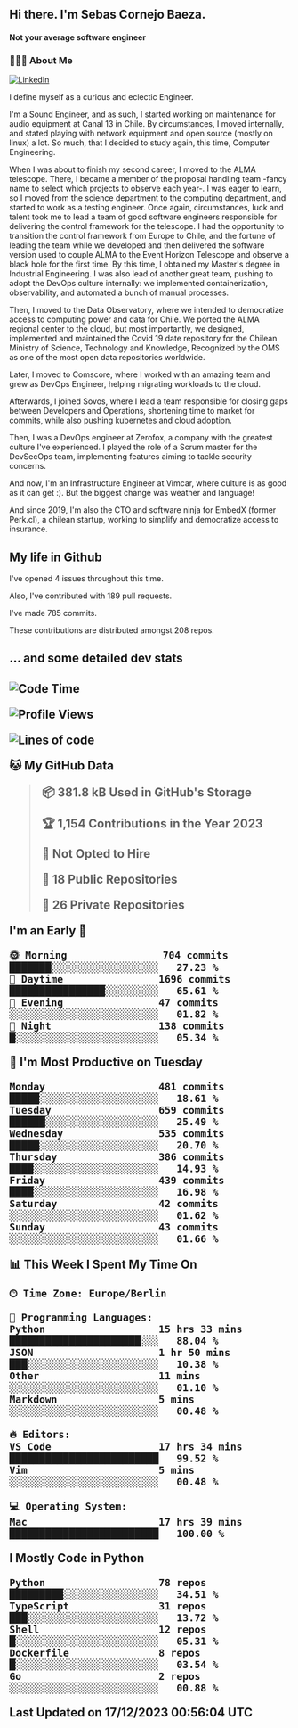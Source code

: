 <h2> Hi there.  I'm Sebas Cornejo Baeza.</h2>
<h4> Not your average software engineer</h4>
<h3> 👨🏻‍💻 About Me </h3>
<a href="http://linkedin.com/in/sebastian-cornejo-baeza/"><img alt="LinkedIn" src="https://img.shields.io/badge/Sebas%20Cornejo%20-informational?style=appveyor&logo=linkedin"></a>


I define myself as a curious and eclectic Engineer.

I'm a Sound Engineer, and as such, I started working on maintenance for audio equipment at Canal 13 in Chile.
By circumstances, I moved internally, and stated playing with network equipment and open source (mostly on linux) 
a lot. So much, that I decided to study again, this time, Computer Engineering.

When I was about to finish my second career, I moved to the ALMA telescope. There, I became a member of the proposal handling team
-fancy name to select which projects to observe each year-. 
I was eager to learn, so I moved from the science department to the computing department, and started to work as 
a testing engineer. Once again, circumstances, luck and talent took me to lead a team of good software engineers 
responsible for delivering the control framework for the telescope. I had the opportunity to transition the control framework from
Europe to Chile, and the fortune of leading the team while we developed and then delivered the software
version used to couple ALMA to the Event Horizon Telescope and observe a black hole for the first time.
By this time, I obtained my Master's degree in Industrial Engineering.
I was also lead of another great team, pushing to adopt the DevOps culture internally: we implemented containerization, observability, and automated a bunch of manual processes.

Then, I moved to the Data Observatory, where we intended to democratize access to computing power
and data for Chile. We ported the ALMA regional center to the cloud, but most importantly, we designed, implemented
and maintained the Covid 19 date repository for the Chilean Ministry of Science, Technology and Knowledge, Recognized by the OMS as one of the most open
data repositories worldwide.

Later, I moved to Comscore, where I worked with an amazing team and grew as DevOps Engineer, helping migrating workloads to the cloud.

Afterwards, I joined Sovos, where I lead a team responsible for closing gaps between Developers and Operations, shortening time to market for commits, while
also pushing kubernetes and cloud adoption.

Then, I was a DevOps engineer at Zerofox, a company with the greatest culture I've experienced. I played the role of a Scrum master for the DevSecOps team,
implementing features aiming to tackle security concerns.

And now, I'm an Infrastructure Engineer at Vimcar, where culture is as good as it can get :). But the biggest change was weather and language!
 
And since 2019, I'm also the CTO and software ninja for EmbedX (former Perk.cl), a chilean startup, working to simplify and democratize access to insurance.

<h2> My life in Github </h2>

I've opened 4 issues throughout this time.

Also, I've contributed with 189 pull requests.

I've made 785 commits.

These contributions are distributed amongst 208 repos.

<h2>... and some detailed dev stats<h2>

<!--START_SECTION:waka-->
![Code Time](http://img.shields.io/badge/Code%20Time-605%20hrs%2039%20mins-blue)

![Profile Views](http://img.shields.io/badge/Profile%20Views-10-blue)

![Lines of code](https://img.shields.io/badge/From%20Hello%20World%20I%27ve%20Written-1.1%20million%20lines%20of%20code-blue)

**🐱 My GitHub Data** 

> 📦 381.8 kB Used in GitHub's Storage 
 > 
> 🏆 1,154 Contributions in the Year 2023
 > 
> 🚫 Not Opted to Hire
 > 
> 📜 18 Public Repositories 
 > 
> 🔑 26 Private Repositories 
 > 
**I'm an Early 🐤** 

```text
🌞 Morning                704 commits         ███████░░░░░░░░░░░░░░░░░░   27.23 % 
🌆 Daytime                1696 commits        ████████████████░░░░░░░░░   65.61 % 
🌃 Evening                47 commits          ░░░░░░░░░░░░░░░░░░░░░░░░░   01.82 % 
🌙 Night                  138 commits         █░░░░░░░░░░░░░░░░░░░░░░░░   05.34 % 
```
📅 **I'm Most Productive on Tuesday** 

```text
Monday                   481 commits         █████░░░░░░░░░░░░░░░░░░░░   18.61 % 
Tuesday                  659 commits         ██████░░░░░░░░░░░░░░░░░░░   25.49 % 
Wednesday                535 commits         █████░░░░░░░░░░░░░░░░░░░░   20.70 % 
Thursday                 386 commits         ████░░░░░░░░░░░░░░░░░░░░░   14.93 % 
Friday                   439 commits         ████░░░░░░░░░░░░░░░░░░░░░   16.98 % 
Saturday                 42 commits          ░░░░░░░░░░░░░░░░░░░░░░░░░   01.62 % 
Sunday                   43 commits          ░░░░░░░░░░░░░░░░░░░░░░░░░   01.66 % 
```


📊 **This Week I Spent My Time On** 

```text
🕑︎ Time Zone: Europe/Berlin

💬 Programming Languages: 
Python                   15 hrs 33 mins      ██████████████████████░░░   88.04 % 
JSON                     1 hr 50 mins        ███░░░░░░░░░░░░░░░░░░░░░░   10.38 % 
Other                    11 mins             ░░░░░░░░░░░░░░░░░░░░░░░░░   01.10 % 
Markdown                 5 mins              ░░░░░░░░░░░░░░░░░░░░░░░░░   00.48 % 

🔥 Editors: 
VS Code                  17 hrs 34 mins      █████████████████████████   99.52 % 
Vim                      5 mins              ░░░░░░░░░░░░░░░░░░░░░░░░░   00.48 % 

💻 Operating System: 
Mac                      17 hrs 39 mins      █████████████████████████   100.00 % 
```

**I Mostly Code in Python** 

```text
Python                   78 repos            █████████░░░░░░░░░░░░░░░░   34.51 % 
TypeScript               31 repos            ███░░░░░░░░░░░░░░░░░░░░░░   13.72 % 
Shell                    12 repos            █░░░░░░░░░░░░░░░░░░░░░░░░   05.31 % 
Dockerfile               8 repos             █░░░░░░░░░░░░░░░░░░░░░░░░   03.54 % 
Go                       2 repos             ░░░░░░░░░░░░░░░░░░░░░░░░░   00.88 % 
```




 Last Updated on 17/12/2023 00:56:04 UTC
<!--END_SECTION:waka-->
